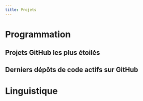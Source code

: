```yaml
---
title: Projets
---
```

# Programmation
## Projets GitHub les plus étoilés
<ClientOnly>
  <ListRepositories sortBy='stars' user='phundrak' :limit='5' />
</ClientOnly>

## Derniers dépôts de code actifs sur GitHub
<ClientOnly>
  <ListRepositories sortBy='pushed_at' user='phundrak' :limit='5' />
</ClientOnly>

# Linguistique
